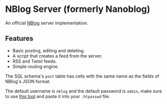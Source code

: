 # NBlog Server (formerly Nanoblog)
An official [NBlog](https://github.com/fazlabz-dev/nblog) server implementation.

## Features
* Basic posting, editing and deleting.
* A script that creates a feed from the server.
* RSS and Twtxt feeds.
* Simple routing engine.

The SQL schema's `post` table has cells with the same name as the fields of NBlog's JSON format.

The default username is `nblog` and the default password is `admin`, make sure to use [this tool](https://www.web2generators.com/apache-tools/htpasswd-generator) and paste it into your `.htpasswd` file.
